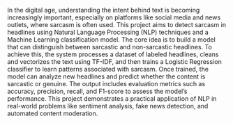 In the digital age, understanding the intent behind text is becoming increasingly important, especially on platforms like social media and news outlets, where sarcasm is often used. This project aims to detect sarcasm in headlines using Natural Language Processing (NLP) techniques and a Machine Learning classification model.
The core idea is to build a model that can distinguish between sarcastic and non-sarcastic headlines. To achieve this, the system processes a dataset of labeled headlines, cleans and vectorizes the text using TF-IDF, and then trains a Logistic Regression classifier to learn patterns associated with sarcasm.
Once trained, the model can analyze new headlines and predict whether the content is sarcastic or genuine. The output includes evaluation metrics such as accuracy, precision, recall, and F1-score to assess the model’s performance.
This project demonstrates a practical application of NLP in real-world problems like sentiment analysis, fake news detection, and automated content moderation.
